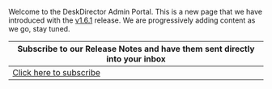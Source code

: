 Welcome to the DeskDirector Admin Portal. This is a new page that we have introduced with the [v1.6.1](/release-notes/admin/v1.6.1) release. We are progressively adding content as we go, stay tuned.

| Subscribe to our Release Notes and have them sent directly into your inbox |
| --- |
| [Click here to subscribe](https://share.hsforms.com/16JksqaETTxW5iY8FnZSUvQ972r) |
